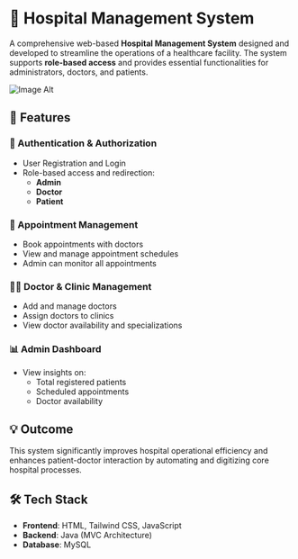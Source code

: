 # 🏥 Hospital Management System

A comprehensive web-based **Hospital Management System** designed and developed to streamline the operations of a healthcare facility. The system supports **role-based access** and provides essential functionalities for administrators, doctors, and patients.

![Image Alt](image_url)

## 🚀 Features

### 🔐 Authentication & Authorization
- User Registration and Login
- Role-based access and redirection:
  - **Admin**
  - **Doctor**
  - **Patient**

### 📅 Appointment Management
- Book appointments with doctors
- View and manage appointment schedules
- Admin can monitor all appointments

### 🧑‍⚕️ Doctor & Clinic Management
- Add and manage doctors
- Assign doctors to clinics
- View doctor availability and specializations

### 📊 Admin Dashboard
- View insights on:
  - Total registered patients
  - Scheduled appointments
  - Doctor availability

## 💡 Outcome
This system significantly improves hospital operational efficiency and enhances patient-doctor interaction by automating and digitizing core hospital processes.

## 🛠️ Tech Stack
- **Frontend**: HTML, Tailwind CSS, JavaScript
- **Backend**: Java (MVC Architecture)
- **Database**: MySQL
